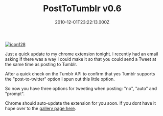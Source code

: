﻿---
coverImage: /images/fallback-post-header.png
date: "2010-12-01T23:22:13.000Z"
tags:
  - chrome
  - extension
  - tumblr
  - twitter
  - update
  - version
title: PostToTumblr v0.6
oldUrl: /post-to-tumbr/posttotumblr-v0-6
---

[![](https://www.mikecann.blog/wp-content/uploads/2010/12/icon128.png "icon128")](https://www.mikecann.blog/wp-content/uploads/2010/12/icon128.png)

Just a quick update to my chrome extension tonight. I recently had an email asking if there was a way I could make it so that you could send a Tweet at the same time as posting to Tumblr.

<!-- more -->

After a quick check on the Tumblr API to confirm that yes Tumblr supports the "post-to-twitter" option I spun out this little option.

So now you have three options for tweeting when posting: "no", "auto" and "prompt".

Chrome should auto-update the extension for you soon. If you dont have it hope over to the [gallery page here](https://chrome.google.com/extensions/detail/dbpicbbcpanckagpdjflgojlknomoiah?hl=en).

